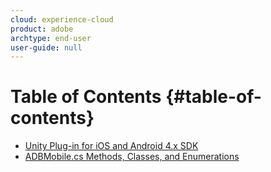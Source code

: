 ```yaml
---
cloud: experience-cloud
product: adobe
archtype: end-user
user-guide: null
---
```


# Table of Contents {#table-of-contents}

+ [Unity Plug-in for iOS and Android 4.x SDK](get-started.md)
+ [ADBMobile.cs Methods, Classes, and Enumerations](methods.md)
